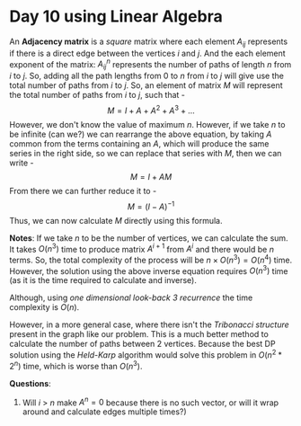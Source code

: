 # Day 10 using Linear Algebra

An **Adjacency matrix** is a *square* matrix where each element $A_{ij}$ represents if there is a direct edge between the vertices $i$ and $j$. 
And the each element exponent of the matrix: $A^n_{ij}$ represents the number of  paths of length $n$ from $i$ to $j$. So, adding all the path lengths from $0$ to $n$ from $i$ to $j$ will give use the total number of paths from $i$ to $j$. So, an element of matrix $M$ will represent the total number of paths from $i$ to $j$, such that - 
$$
M = I + A + A^2 + A^3 + \dots
$$
 However, we don't know the value of maximum $n$. However, if we take $n$ to be infinite (can we?) we can rearrange the above equation, by taking $A$ common from the terms containing an $A$, which will produce the same series in the right side, so we can replace that series with $M$, then we can write -
$$
M = I + AM
$$
From there we can further reduce it to - 
$$
M = (I - A)^{-1}
$$
Thus, we can now calculate $M$ directly using this formula.

**Notes**: If we take $n$ to be the number of vertices, we can calculate the sum. It takes $O(n^3)$ time to produce matrix $A^{i+1}$ from $A^i$ and there would be $n$ terms. So, the total complexity of the process will be $n \times O(n^3) = O(n^4)$ time. However, the solution using the above inverse equation requires $O(n^3)$ time (as it is the time required to calculate and inverse).  

Although, using *one dimensional look-back 3 recurrence* the time complexity is $O(n)$. 

However, in a more general case, where there isn't the *Tribonacci structure* present in the graph like our problem. This is a much better method to calculate the number of paths between 2 vertices. Because the best DP solution using the *Held-Karp* algorithm would solve this problem in $O(n^2*2^n)$ time, which is worse than $O(n^3)$. 

**Questions**:

1. Will $i$ > $n$ make $A^n = 0$ because there is no such vector, or will it wrap around and calculate edges multiple times?) 